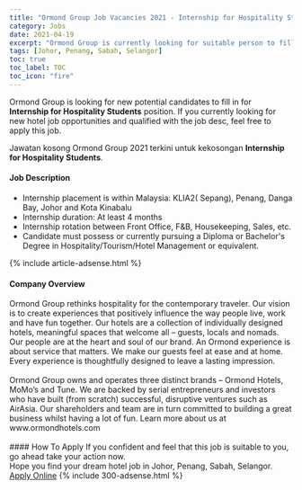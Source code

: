 ```yaml
---
title: "Ormond Group Job Vacancies 2021 - Internship for Hospitality Students" 
category: Jobs 
date: 2021-04-19 
excerpt: "Ormond Group is currently looking for suitable person to fill in the Internship for Hospitality Students which positioned at Johor, Penang, Sabah, Selangor" 
tags: [Johor, Penang, Sabah, Selangor] 
toc: true 
toc_label: TOC 
toc_icon: "fire" 
--- 
```


<p>Ormond Group is looking for new potential candidates to fill in for <b>Internship for Hospitality Students</b> position. If you currently looking for new hotel job opportunities and qualified with the job desc, feel free to apply this job.
</p>Jawatan kosong Ormond Group 2021 terkini untuk kekosongan <b>Internship for Hospitality Students</b>. 
<div><div><h4>Job Description</h4></div><div><div><span><div><div><ul><li>Internship placement is within Malaysia: KLIA2( Sepang), Penang, Danga Bay, Johor and Kota Kinabalu</li><li>Internship duration: At least 4 months</li><li>Internship rotation between Front Office, F&amp;B, Housekeeping, Sales, etc.</li><li>Candidate must possess or currently pursuing a Diploma or Bachelor's Degree in Hospitality/Tourism/Hotel Management or equivalent.&#160;</li></ul></div></div></span></div></div></div> 
{% include article-adsense.html %} 
<div><div><h4>Company Overview</h4></div><div><div><span><div><div>
	Ormond Group rethinks hospitality for the contemporary traveler. Our vision is to create experiences that positively influence the way people live, work and have fun together. Our hotels are a collection of individually designed hotels, meaningful spaces that welcome all &#8211; guests, locals and nomads. Our people are at the heart and soul of our brand. An Ormond experience is about service that matters. We make our guests feel at ease and at home. Every experience is thoughtfully designed to leave a lasting impression.<br>
<br>
	Ormond Group owns and operates three distinct brands &#8211; Ormond Hotels, MoMo&#8217;s and Tune. We are backed by serial entrepreneurs and investors who have built (from scratch) successful, disruptive ventures such as AirAsia. Our shareholders and team are in turn committed to building a great business whilst having a lot of fun. Learn more about us at www.ormondhotels.com<br>
	&#160;</div></div></span></div></div></div> 
#### How To Apply 
If you confident and feel that this job is suitable to you, go ahead take your action now. <br/> 
Hope you find your dream hotel job in Johor, Penang, Sabah, Selangor. <br/> 
<a href="https://www.jobstreet.com.my/en/job/internship-for-hospitality-students-4538976?jobId=jobstreet-my-job-4538976" class="btn btn--info" target="_blank" rel="nofollow noopenner">Apply Online</a> 
{% include 300-adsense.html %} 